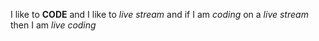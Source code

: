 I like to **CODE** and I like to _live stream_ and if I am _coding_ on a *live stream* then I am _*live coding*_
